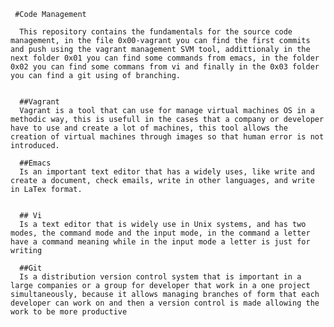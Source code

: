      #Code Management
      
      This repository contains the fundamentals for the source code management, in the file 0x00-vagrant you can find the first commits and push using the vagrant management SVM tool, addittionaly in the next folder 0x01 you can find some commands from emacs, in the folder 0x02 you can find some commans from vi and finally in the 0x03 folder you can find a git using of branching.
      
      
      ##Vagrant
      Vagrant is a tool that can use for manage virtual machines OS in a methodic way, this is usefull in the cases that a company or developer have to use and create a lot of machines, this tool allows the creation of virtual machines through images so that human error is not introduced.
      
      ##Emacs
      Is an important text editor that has a widely uses, like write and create a document, check emails, write in other languages, and write in LaTex format.
      
      
      ## Vi
      Is a text editor that is widely use in Unix systems, and has two modes, the command mode and the input mode, in the command a letter have a command meaning while in the input mode a letter is just for writing
      
      ##Git
      Is a distribution version control system that is important in a large companies or a group for developer that work in a one project simultaneously, because it allows managing branches of form that each developer can work on and then a version control is made allowing the work to be more productive
